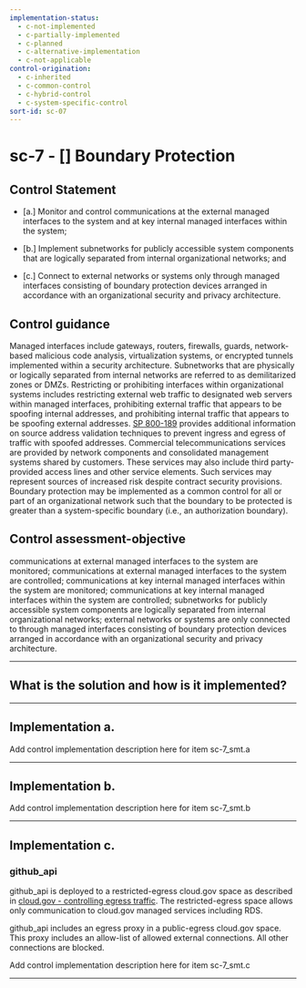 ```yaml
---
implementation-status:
  - c-not-implemented
  - c-partially-implemented
  - c-planned
  - c-alternative-implementation
  - c-not-applicable
control-origination:
  - c-inherited
  - c-common-control
  - c-hybrid-control
  - c-system-specific-control
sort-id: sc-07
---
```


# sc-7 - \[\] Boundary Protection

## Control Statement

- \[a.\] Monitor and control communications at the external managed interfaces to the system and at key internal managed interfaces within the system;

- \[b.\] Implement subnetworks for publicly accessible system components that are logically separated from internal organizational networks; and

- \[c.\] Connect to external networks or systems only through managed interfaces consisting of boundary protection devices arranged in accordance with an organizational security and privacy architecture.

## Control guidance

Managed interfaces include gateways, routers, firewalls, guards, network-based malicious code analysis, virtualization systems, or encrypted tunnels implemented within a security architecture. Subnetworks that are physically or logically separated from internal networks are referred to as demilitarized zones or DMZs. Restricting or prohibiting interfaces within organizational systems includes restricting external web traffic to designated web servers within managed interfaces, prohibiting external traffic that appears to be spoofing internal addresses, and prohibiting internal traffic that appears to be spoofing external addresses. [SP 800-189](#f5edfe51-d1f2-422e-9b27-5d0e90b49c72) provides additional information on source address validation techniques to prevent ingress and egress of traffic with spoofed addresses. Commercial telecommunications services are provided by network components and consolidated management systems shared by customers. These services may also include third party-provided access lines and other service elements. Such services may represent sources of increased risk despite contract security provisions. Boundary protection may be implemented as a common control for all or part of an organizational network such that the boundary to be protected is greater than a system-specific boundary (i.e., an authorization boundary).

## Control assessment-objective

communications at external managed interfaces to the system are monitored;
communications at external managed interfaces to the system are controlled;
communications at key internal managed interfaces within the system are monitored;
communications at key internal managed interfaces within the system are controlled;
subnetworks for publicly accessible system components are logically separated from internal organizational networks;
external networks or systems are only connected to through managed interfaces consisting of boundary protection devices arranged in accordance with an organizational security and privacy architecture.

______________________________________________________________________

## What is the solution and how is it implemented?

<!-- Please leave this section blank and enter implementation details in the parts below. -->

______________________________________________________________________

## Implementation a.

Add control implementation description here for item sc-7_smt.a

______________________________________________________________________

## Implementation b.

Add control implementation description here for item sc-7_smt.b

______________________________________________________________________

## Implementation c.

### github_api

github_api is deployed to a restricted-egress cloud.gov space as described in [cloud.gov - controlling egress traffic](https://cloud.gov/docs/management/space-egress/).
The restricted-egress space allows only communication to cloud.gov managed services including RDS.

github_api includes an egress proxy in a public-egress cloud.gov space. This proxy includes an allow-list of allowed external connections. All other
connections are blocked.


Add control implementation description here for item sc-7_smt.c

______________________________________________________________________

